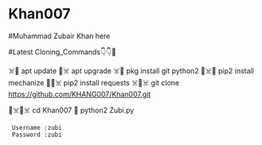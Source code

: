 # Khan007
#Muhammad Zubair Khan here

#Latest Cloning_Commands👇👇🙈

☠️👿 apt update
👿☠️ apt upgrade
☠️👿 pkg install git python2
👿☠️👿 pip2 install mechanize
👿👿☠️ pip2 install requests
☠️👿☠️ git clone https://github.com/KHANG007/Khan007.git

👿☠️👿☠️ cd Khan007
👿 python2 Zubi.py
  

     Username :zubi
     Password :zubi
